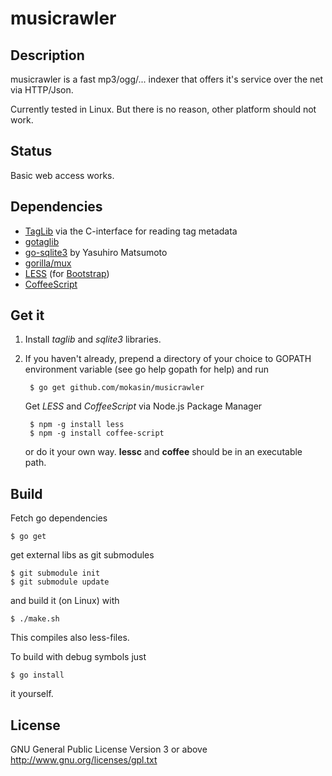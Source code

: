 musicrawler
===========

Description
-----------
musicrawler is a fast mp3/ogg/... indexer that offers it's service over the net
via HTTP/Json.

Currently tested in Linux. But there is no reason, other platform should not
work.

Status
------
Basic web access works.

Dependencies
------------
* [TagLib](http://taglib.github.com/)
via the C-interface for reading tag metadata
* [gotaglib](http://github.com/mokasin/gotaglib)
* [go-sqlite3](https://github.com/mattn/go-sqlite3) by Yasuhiro Matsumoto
* [gorilla/mux](https://code.google.com/p/gorilla/)
* [LESS](http://lesscss.org/)
  (for [Bootstrap](http://twitter.github.com/bootstrap/))
* [CoffeeScript](http://coffeescript.org/)

Get it
------
1. Install *taglib* and *sqlite3* libraries.
2. If you haven't already, prepend a directory of your choice to GOPATH
   environment variable (see go help gopath for help) and run

		$ go get github.com/mokasin/musicrawler

	Get *LESS* and *CoffeeScript* via Node.js Package Manager

		$ npm -g install less
		$ npm -g install coffee-script

	or do it your own way. **lessc** and **coffee** should be in an executable
	path.

Build
-----
Fetch go dependencies

	$ go get

get external libs as git submodules

	$ git submodule init
	$ git submodule update

and build it (on Linux) with

	$ ./make.sh

This compiles also less-files.

To build with debug symbols just

	$ go install

it yourself.

License
-------
GNU General Public License Version 3 or above
http://www.gnu.org/licenses/gpl.txt
